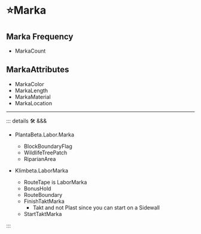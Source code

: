 # ⭐<labos>Marka</labos>

## Marka Frequency

- MarkaCount

## MarkaAttributes

- MarkaColor
- MarkaLength
- MarkaMaterial
- MarkaLocation

---

<!-- =================================================== -->
<!-- =================================================== -->
<!-- =================================================== -->
<!-- =================================================== -->
<!-- =================================================== -->
::: details 🛠 <dev>&&&</dev>

- PlantaBeta.Labor.Marka
    - BlockBoundaryFlag
    - WildlifeTreePatch
    - RiparianArea

- Klimbeta.LaborMarka
    - RouteTape is LaborMarka
    - BonusHold
    - RouteBoundary
    - FinishTaktMarka
        - Takt and not Plast since you can start on a Sidewall
    - StartTaktMarka

:::
